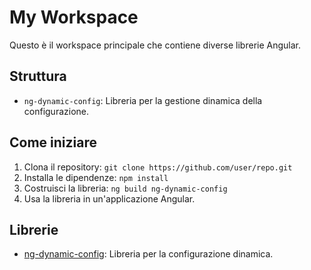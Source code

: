# My Workspace

Questo è il workspace principale che contiene diverse librerie Angular.

## Struttura

- `ng-dynamic-config`: Libreria per la gestione dinamica della configurazione.

## Come iniziare

1. Clona il repository: `git clone https://github.com/user/repo.git`
2. Installa le dipendenze: `npm install`
3. Costruisci la libreria: `ng build ng-dynamic-config`
4. Usa la libreria in un'applicazione Angular.

## Librerie

- [ng-dynamic-config](projects/ng-dynamic-config/README.md): Libreria per la configurazione dinamica.
